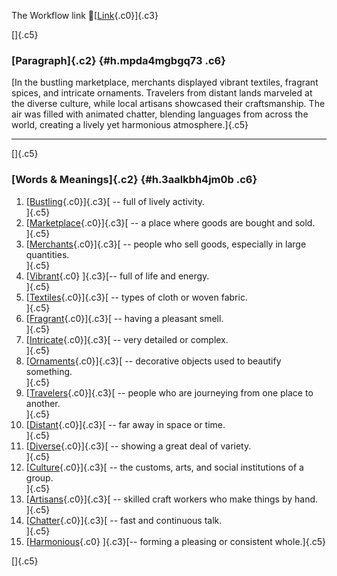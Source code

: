 The Workflow link
👏[[Link](https://www.google.com/url?q=http://www.google.com&sa=D&source=editors&ust=1758579461280812&usg=AOvVaw3gSSXXElvUODsgDrcUAWlZ){.c0}]{.c3}

[]{.c5}

### [Paragraph]{.c2} {#h.mpda4mgbgq73 .c6}

[In the bustling marketplace, merchants displayed vibrant textiles,
fragrant spices, and intricate ornaments. Travelers from distant lands
marveled at the diverse culture, while local artisans showcased their
craftsmanship. The air was filled with animated chatter, blending
languages from across the world, creating a lively yet harmonious
atmosphere.]{.c5}

------------------------------------------------------------------------

[]{.c5}

### [Words & Meanings]{.c2} {#h.3aalkbh4jm0b .c6}

1.  [[Bustling](https://www.google.com/url?q=http://www.google.com&sa=D&source=editors&ust=1758579461282958&usg=AOvVaw1SW32bG0owrITH1WfKUXLu){.c0}]{.c3}[ --
    full of lively activity.\
    ]{.c5}
2.  [[Marketplace](https://www.google.com/url?q=http://www.google.com&sa=D&source=editors&ust=1758579461283421&usg=AOvVaw0-8rd8YK1Xrd6IBeO4R0ud){.c0}]{.c3}[ --
    a place where goods are bought and sold.\
    ]{.c5}
3.  [[Merchants](https://www.google.com/url?q=http://www.google.com&sa=D&source=editors&ust=1758579461283868&usg=AOvVaw3ZpMUiYufXqyy84-Mdz2UG){.c0}]{.c3}[ --
    people who sell goods, especially in large quantities.\
    ]{.c5}
4.  [[Vibrant](https://www.google.com/url?q=http://www.google.com&sa=D&source=editors&ust=1758579461284312&usg=AOvVaw2AMJ7zs7-cR6bEtxHOccyO){.c0}
    ]{.c3}[-- full of life and energy.\
    ]{.c5}
5.  [[Textiles](https://www.google.com/url?q=http://www.google.com&sa=D&source=editors&ust=1758579461284650&usg=AOvVaw2DUfQbOLvp1d_WGO5BMZK-){.c0}]{.c3}[ --
    types of cloth or woven fabric.\
    ]{.c5}
6.  [[Fragrant](https://www.google.com/url?q=http://www.google.com&sa=D&source=editors&ust=1758579461284987&usg=AOvVaw3rxfzGUwDPsslVM6_XDSUc){.c0}]{.c3}[ --
    having a pleasant smell.\
    ]{.c5}
7.  [[Intricate](https://www.google.com/url?q=http://www.google.com&sa=D&source=editors&ust=1758579461285313&usg=AOvVaw0ZxW24oEhvkT16kxI0efBa){.c0}]{.c3}[ --
    very detailed or complex.\
    ]{.c5}
8.  [[Ornaments](https://www.google.com/url?q=http://www.google.com&sa=D&source=editors&ust=1758579461285676&usg=AOvVaw1NUMqdUXLrMVo8UH2dGxh7){.c0}]{.c3}[ --
    decorative objects used to beautify something.\
    ]{.c5}
9.  [[Travelers](https://www.google.com/url?q=http://www.google.com&sa=D&source=editors&ust=1758579461286056&usg=AOvVaw1Hulh8ZkdHjc9y9qwSUr3Q){.c0}]{.c3}[ --
    people who are journeying from one place to another.\
    ]{.c5}
10. [[Distant](https://www.google.com/url?q=http://www.google.com&sa=D&source=editors&ust=1758579461286460&usg=AOvVaw06gDhIURzOfCTc6sMIRBEQ){.c0}]{.c3}[ --
    far away in space or time.\
    ]{.c5}
11. [[Diverse](https://www.google.com/url?q=http://www.google.com&sa=D&source=editors&ust=1758579461286781&usg=AOvVaw2mRyl5LkmnFk5TI9SDbI_q){.c0}]{.c3}[ --
    showing a great deal of variety.\
    ]{.c5}
12. [[Culture](https://www.google.com/url?q=http://www.google.com&sa=D&source=editors&ust=1758579461287098&usg=AOvVaw31zOEnrpg1lte7xnor3ukv){.c0}]{.c3}[ --
    the customs, arts, and social institutions of a group.\
    ]{.c5}
13. [[Artisans](https://www.google.com/url?q=http://www.google.com&sa=D&source=editors&ust=1758579461287516&usg=AOvVaw33GA77TNpIFyqUpgkxu1wH){.c0}]{.c3}[ --
    skilled craft workers who make things by hand.\
    ]{.c5}
14. [[Chatter](https://www.google.com/url?q=http://www.google.com&sa=D&source=editors&ust=1758579461287881&usg=AOvVaw0XDOz80poF5zKDYglCepZk){.c0}]{.c3}[ --
    fast and continuous talk.\
    ]{.c5}
15. [[Harmonious](https://www.google.com/url?q=http://www.google.com&sa=D&source=editors&ust=1758579461288223&usg=AOvVaw1mtMqX0Lwa7dqJFcnwo-fm){.c0}
    ]{.c3}[-- forming a pleasing or consistent whole.]{.c5}

[]{.c5}
